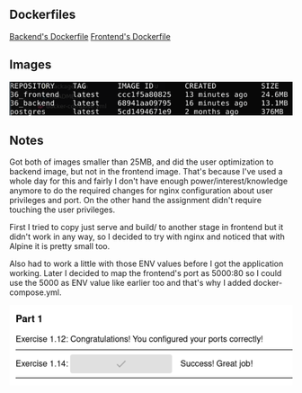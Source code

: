 ## Dockerfiles

[Backend's Dockerfile](https://github.com/Pekk4/Docker_MOOC/blob/master/Part_3/3.6/backend/Dockerfile)
[Frontend's Dockerfile](https://github.com/Pekk4/Docker_MOOC/blob/master/Part_3/3.6/frontend/Dockerfile)

## Images

![images](images.png)

## Notes

Got both of images smaller than 25MB, and did the user optimization to backend image, but not in the frontend image. That's because I've used a whole day for this and fairly I don't have enough power/interest/knowledge anymore to do the required changes for nginx configuration about user privileges and port. On the other hand the assignment didn't require touching the user privileges.

First I tried to copy just serve and build/ to another stage in frontend but it didn't work in any way, so I decided to try with nginx and noticed that with Alpine it is pretty small too.

Also had to work a little with those ENV values before I got the application working. Later I decided to map the frontend's port as 5000:80 so I could use the 5000 as ENV value like earlier too and that's why I added docker-compose.yml.

![working](working.png)